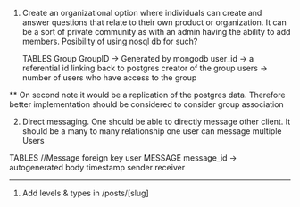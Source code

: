 1. Create an organizational option where individuals can create and answer questions
   that relate to their own product or organization. It can be a sort of private community as with an admin having the ability to add members.
   Posibility of using nosql db for such?

   TABLES
   Group
   GroupID -> Generated by mongodb
   user_id -> a referential id linking back to postgres creator of the group
   users -> number of users who have access to the group

\*\* On second note it would be a replication of the postgres data.
Therefore better implementation should be considered to consider group association

2. Direct messaging. One should be able to directly message other client. It should be
   a many to many relationship one user can message multiple Users

TABLES
//Message foreign key user
MESSAGE
message_id -> autogenerated
body
timestamp
sender
receiver



********
1. Add levels & types in /posts/[slug]